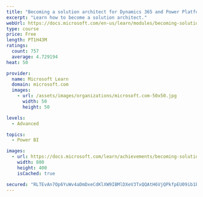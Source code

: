 ```yaml
---
title: "Becoming a solution architect for Dynamics 365 and Power Platform"
excerpt: "Learn how to become a solution architect."
webUrl: https://docs.microsoft.com/en-us/learn/modules/becoming-solution-architect/
type: course
price: Free
length: PT1H43M
ratings:
  count: 757
  average: 4.729194
heat: 50

provider:
  name: Microsoft Learn
  domain: microsoft.com
  images:
    - url: /assets/images/organizations/microsoft.com-50x50.jpg
      width: 50
      height: 50

levels:
  - Advanced

topics:
  - Power BI

images:
  - url: https://docs.microsoft.com/learn/achievements/becoming-solution-architect-social.png
    width: 800
    height: 400
    isCached: true

secured: "RLTEvAn7Op6YuWv4aDmDxeCdKlXW9IBMlDXeV3TxQQAtH6VjQPkfpEU09ib1blvZL0oeEFMMCCI1mKguCRR4kUgd00R+IpYlTvzpDLOr8EjL1kYtM7Q0hEnaSMIUlWhQgiyp9Aznp0QhTViHJypU6bZEITWB+eipvTYJ/4plbz4ZYdXurpN6wBt9y0uLaQIAIW0g9ZFLX3R0eHMs4TmHmzgFHSh5Q9zViwD/x1jO1G4AjI3hMxFdWwBY77ErTcaUzKfUb68qKJ9IegTgrC9KzKk19YM0IbJZiJIrgrKpVM7/VQIVsr2rujU9Lp3STX2f7q2bHYjXSg40vs2CF9HKGVIp/0IOsZ9aLVMC3BZslqp1oVGS1UojzXhYnrxPzKLeoqKAJ8GRoy7p2JD5fqQuNCVSFrHLzqwOb+RK62D8iOw=;pM0iuo8pea0417/4H5hm9g=="
---
```


